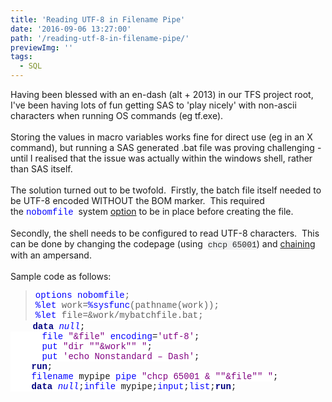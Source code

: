 ```yaml
---
title: 'Reading UTF-8 in Filename Pipe'
date: '2016-09-06 13:27:00'
path: '/reading-utf-8-in-filename-pipe/'
previewImg: ''
tags:
  - SQL
---
```


Having been blessed with an en-dash (alt&nbsp;+ 2013) in our TFS project root, I've been having lots of fun getting SAS to 'play nicely' with non-ascii characters when running OS commands (eg tf.exe).<br /><br />Storing the values in macro variables works fine for direct use (eg in an X command), but running a SAS generated .bat file was proving challenging - until I realised that the issue was actually within the windows shell, rather than SAS itself.<br /><br />The solution turned out to be twofold. &nbsp;Firstly, the batch file itself needed to be UTF-8 encoded WITHOUT the BOM marker. &nbsp;This required the&nbsp;<span style="background-color: white; color: blue; font-family: &quot;courier new&quot;;">nobomfile</span>&nbsp; system <a href="http://support.sas.com/documentation/cdl/en/nlsref/61893/HTML/default/viewer.htm#a003105792.htm" target="_blank">option</a>&nbsp;to be in place before creating the file.<br /><br />Secondly, the shell needs to be configured to read UTF-8 characters. &nbsp;This can be done by changing the codepage (using &nbsp;<span style="background-color: #eff0f1; color: #242729; font-family: &quot;consolas&quot; , &quot;menlo&quot; , &quot;monaco&quot; , &quot;lucida console&quot; , &quot;liberation mono&quot; , &quot;dejavu sans mono&quot; , &quot;bitstream vera sans mono&quot; , &quot;courier new&quot; , monospace , sans-serif; font-size: 13px; white-space: inherit;">chcp 65001</span>) and <a href="http://rawsas.blogspot.co.uk/2016/08/chaining-windows-commands-in-sas.html" target="_blank">chaining</a> with an ampersand.<br /><br />Sample code as follows:<br /><blockquote style="margin-bottom: 0.0001pt;"><span style="background: white; color: blue; font-family: &quot;courier new&quot;;">options</span><span style="background: white; font-family: &quot;courier new&quot;;"> </span><span style="background: white; color: blue; font-family: &quot;courier new&quot;;">nobomfile</span><span style="background: white; font-family: &quot;courier new&quot;;">;<br /></span><span style="background: white; color: blue; font-family: &quot;courier new&quot;;">%let</span><span style="background: white; font-family: &quot;courier new&quot;;"> work=</span><span style="background: white; color: blue; font-family: &quot;courier new&quot;;">%sysfunc</span><span style="background: white; font-family: &quot;courier new&quot;;">(pathname(work));<br /></span><span style="background: white; color: blue; font-family: &quot;courier new&quot;;">%let</span><span style="background: white; font-family: &quot;courier new&quot;;"> file=&amp;work/mybatchfile.bat;</span></blockquote>&nbsp; &nbsp; &nbsp; &nbsp; &nbsp;<b><span style="background: white; color: navy; font-family: &quot;courier new&quot;;">data</span></b><span style="background: white; font-family: &quot;courier new&quot;;"> </span><span style="background: white; color: blue; font-family: &quot;courier new&quot;;">_null_</span><span style="background: white; font-family: &quot;courier new&quot;;">;</span><br /><span style="background: white; font-family: &quot;courier new&quot;;">&nbsp; &nbsp; &nbsp;&nbsp;</span><span style="background: white; color: blue; font-family: &quot;courier new&quot;;">file</span><span style="background: white; font-family: &quot;courier new&quot;;"> </span><span style="background: white; color: purple; font-family: &quot;courier new&quot;;">"&amp;file"</span><span style="background: white; font-family: &quot;courier new&quot;;"> </span><span style="background: white; color: blue; font-family: &quot;courier new&quot;;">encoding</span><span style="background: white; font-family: &quot;courier new&quot;;">=</span><span style="background: white; color: purple; font-family: &quot;courier new&quot;;">'utf-8'</span><span style="background: white; font-family: &quot;courier new&quot;;">;</span><br /><span style="background: white; font-family: &quot;courier new&quot;;">&nbsp; &nbsp; &nbsp;&nbsp;</span><span style="background: white; color: blue; font-family: &quot;courier new&quot;;">put</span><span style="background: white; font-family: &quot;courier new&quot;;"> </span><span style="background: white; color: purple; font-family: &quot;courier new&quot;;">"dir ""&amp;work"" "</span><span style="background: white; font-family: &quot;courier new&quot;;">;</span><br /><span style="background: white; font-family: &quot;courier new&quot;;">&nbsp; &nbsp; &nbsp;&nbsp;</span><span style="background: white; color: blue; font-family: &quot;courier new&quot;;">put</span><span style="background: white; font-family: &quot;courier new&quot;;"> </span><span style="background: white; color: purple; font-family: &quot;courier new&quot;;">'echo Nonstandard – Dash'</span><span style="background: white; font-family: &quot;courier new&quot;;">;</span><br /><span style="background-attachment: initial; background-clip: initial; background-color: white; background-image: initial; background-origin: initial; background-position: initial; background-repeat: initial; background-size: initial; font-family: &quot;courier new&quot;;">&nbsp; &nbsp;&nbsp;</span><span style="background-attachment: initial; background-clip: initial; background-color: white; background-image: initial; background-origin: initial; background-position: initial; background-repeat: initial; background-size: initial; color: navy; font-family: &quot;courier new&quot;; font-weight: bold;">run</span><span style="background: white; font-family: &quot;courier new&quot;;">;</span><br /><span style="background: white; color: blue; font-family: &quot;courier new&quot;;">&nbsp; &nbsp; filename</span><span style="background: white; font-family: &quot;courier new&quot;;"> mypipe </span><span style="background: white; color: blue; font-family: &quot;courier new&quot;;">pipe</span><span style="background: white; font-family: &quot;courier new&quot;;"> </span><span style="background: white; color: purple; font-family: &quot;courier new&quot;;">"chcp 65001 &amp; ""&amp;file"" "</span><span style="background: white; font-family: &quot;courier new&quot;;">;</span><br /><span style="background-attachment: initial; background-clip: initial; background-color: white; background-image: initial; background-origin: initial; background-position: initial; background-repeat: initial; background-size: initial; font-family: &quot;courier new&quot;;">&nbsp; &nbsp;&nbsp;</span><span style="background-attachment: initial; background-clip: initial; background-color: white; background-image: initial; background-origin: initial; background-position: initial; background-repeat: initial; background-size: initial; color: navy; font-family: &quot;courier new&quot;; font-weight: bold;">data</span><span style="background: white; font-family: &quot;courier new&quot;;"> </span><span style="background: white; color: blue; font-family: &quot;courier new&quot;;">_null_</span><span style="background: white; font-family: &quot;courier new&quot;;">;</span><span style="background: white; color: blue; font-family: &quot;courier new&quot;;">infile</span><span style="background: white; font-family: &quot;courier new&quot;;"> mypipe;</span><span style="background: white; color: blue; font-family: &quot;courier new&quot;;">input</span><span style="background: white; font-family: &quot;courier new&quot;;">;</span><span style="background: white; color: blue; font-family: &quot;courier new&quot;;">list</span><span style="background: white; font-family: &quot;courier new&quot;;">;</span><b><span style="background: white; color: navy; font-family: &quot;courier new&quot;;">run</span></b><span style="background: white; font-family: &quot;courier new&quot;;">;</span><br /><br /><div></div><br />
